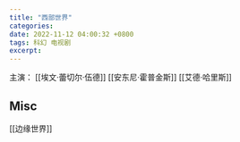 ```yaml
---
title: "西部世界"
categories: 
date: 2022-11-12 04:00:32 +0800
tags: 科幻 电视剧
excerpt: 
---
```





主演：
[[埃文·蕾切尔·伍德]]
[[安东尼·霍普金斯]]
[[艾德·哈里斯]]






## Misc

[[边缘世界]]




